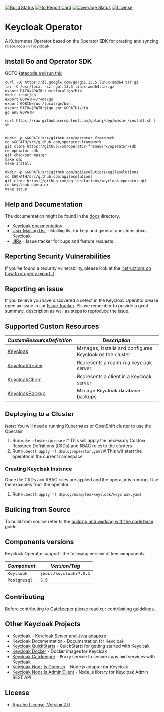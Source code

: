[![Build Status](https://travis-ci.org/keycloak/keycloak-operator.svg?branch=master)](https://travis-ci.org/keycloak/keycloak-operator)
[![Go Report Card](https://goreportcard.com/badge/github.com/keycloak/keycloak-operator)](https://goreportcard.com/report/github.com/keycloak/keycloak-operator)
[![Coverage Status](https://coveralls.io/repos/github/keycloak/keycloak-operator/badge.svg?branch=master)](https://coveralls.io/github/keycloak/keycloak-operator?branch=master)
[![License](https://img.shields.io/badge/License-Apache%202.0-blue.svg)](https://opensource.org/licenses/Apache-2.0)

# Keycloak Operator
A Kubernetes Operator based on the Operator SDK for creating and syncing resources in Keycloak.

## Install Go and Operator SDK

GOTO [katacoda and run this](https://www.katacoda.com/courses/kubernetes/launch-single-node-cluster)

```
curl -LO https://dl.google.com/go/go1.13.5.linux-amd64.tar.gz
tar -C /usr/local -xzf go1.13.5.linux-amd64.tar.gz
export PATH=$PATH:/usr/local/go/bin
mkdir /root/go
export GOPATH=/root/go
export GOBIN=/usr/local/go/bin
export PATH=$PATH:$(go env GOPATH)/bin
go env GOPATH

curl https://raw.githubusercontent.com/golang/dep/master/install.sh | sh


mkdir -p $GOPATH/src/github.com/operator-framework
cd $GOPATH/src/github.com/operator-framework
git clone https://github.com/operator-framework/operator-sdk
cd operator-sdk
git checkout master
make dep
make install

mkdir -p $GOPATH/src/github.com/agilesolutions/agilesolutions
cd $GOPATH/src/github.com/agilesolutions
git clone https://github.com/agilesolutions/keycloak-operator.git
cd keycloak-operator
make setup

```

## Help and Documentation

The documentation might be found in the  [docs](./docs/README.asciidoc) directory.

* [Keycloak documentation](https://www.keycloak.org/documentation.html)
* [User Mailing List](https://lists.jboss.org/mailman/listinfo/keycloak-user) - Mailing list for help and general questions about Keycloak
* [JIRA](https://issues.jboss.org/projects/KEYCLOAK) - Issue tracker for bugs and feature requests

## Reporting Security Vulnerabilities

If you've found a security vulnerability, please look at the [instructions on how to properly report it](http://www.keycloak.org/security.html)

## Reporting an issue

If you believe you have discovered a defect in the Keycloak Operator please open an issue in our [Issue Tracker](https://issues.jboss.org/projects/KEYCLOAK).
Please remember to provide a good summary, description as well as steps to reproduce the issue.

## Supported Custom Resources
| *CustomResourceDefinition*                                            | *Description*                                            |
| --------------------------------------------------------------------- | -------------------------------------------------------- |
| [Keycloak](./deploy/crds/keycloak.org_keycloaks_crd.yaml)             | Manages, installs and configures Keycloak on the cluster |
| [KeycloakRealm](./deploy/crds/keycloak.org_keycloakrealms_crd.yaml)   | Represents a realm in a keycloak server                  |
| [KeycloakClient](./deploy/crds/keycloak.org_Kkycloakclients_crd.yaml) | Represents a client in a keycloak server                 |
| [KeycloakBackup](./deploy/crds/keycloak.org_Kkycloakbackups_crd.yaml) | Manage Keycloak database backups                         |

## Deploying to a Cluster
*Note*: You will need a running Kubernetes or OpenShift cluster to use the Operator

1. Run `make cluster/prepare` # This will apply the necessary Custom Resource Definitions (CRDs) and RBAC rules to the clusters
2. Run `kubectl apply -f deploy/operator.yaml` # This will start the operator in the current namespace

### Creating Keycloak Instance
Once the CRDs and RBAC rules are applied and the operator is running. Use the examples from the operator.

1. Run `kubectl apply -f deploy/examples/keycloak/keycloak.yaml` 

## Building from Source

To build from source refer to the [building and working with the code base](docs/building.md) guide.

## Components versions

Keycloak Operator supports the following version of key components:

 | *Component*  | *Version/Tag*          |
 | ------------ | ---------------------- |
 | `Keycloak`   | `jboss/keycloak:7.0.1` |
 | `Postgresql` | `9.5`                  |

## Contributing

Before contributing to Gatekeeper please read our [contributing guidelines](CONTRIBUTING.md).

## Other Keycloak Projects

* [Keycloak](https://github.com/keycloak/keycloak) - Keycloak Server and Java adapters
* [Keycloak Documentation](https://github.com/keycloak/keycloak-documentation) - Documentation for Keycloak
* [Keycloak QuickStarts](https://github.com/keycloak/keycloak-quickstarts) - QuickStarts for getting started with Keycloak
* [Keycloak Docker](https://github.com/jboss-dockerfiles/keycloak) - Docker images for Keycloak
* [Keycloak Gatekeeper](https://github.com/keycloak/keycloak-gatekeeper) - Proxy service to secure apps and services with Keycloak
* [Keycloak Node.js Connect](https://github.com/keycloak/keycloak-nodejs-connect) - Node.js adapter for Keycloak
* [Keycloak Node.js Admin Client](https://github.com/keycloak/keycloak-nodejs-admin-client) - Node.js library for Keycloak Admin REST API

## License

* [Apache License, Version 2.0](https://www.apache.org/licenses/LICENSE-2.0)
